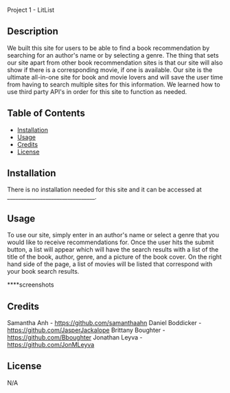 Project 1 - LitList

## Description

We built this site for users to be able to find a book recommendation by searching for an author's name or by selecting a genre. The thing that sets our site apart from other book recommendation sites is that our site will also show if there is a corresponding movie, if one is available. Our site is the ultimate all-in-one site for book and movie lovers and will save the user time from having to search multiple sites for this information. We learned how to use third party API's in order for this site to function as needed. 

## Table of Contents 

- [Installation](#installation)
- [Usage](#usage)
- [Credits](#credits)
- [License](#license)

## Installation

There is no installation needed for this site and it can be accessed at ________________________________.

## Usage

To use our site, simply enter in an author's name or select a genre that you would like to receive recommendations for. Once the user hits the submit button, a list will appear which will have the search results with a list of the title of the book, author, genre, and a picture of the book cover. On the right hand side of the page, a list of movies will be listed that correspond with your book search results.

****screenshots

## Credits

Samantha Anh - https://github.com/samanthaahn
Daniel Boddicker - https://github.com/JasperJackalope
Brittany Boughter - https://github.com/Bboughter
Jonathan Leyva - https://github.com/JonMLeyva

## License

N/A